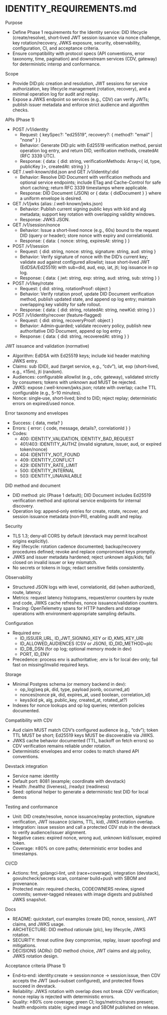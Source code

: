 # IDENTITY_REQUIREMENTS.md

Purpose
- Define Phase 1 requirements for the Identity service: DID lifecycle (create/resolve), short‑lived JWT session issuance via nonce challenge, key rotation/recovery, JWKS exposure, security, observability, configuration, CI, and acceptance criteria. 
- Ensure compatibility with protocol specs (API conventions, error taxonomy, time, pagination) and downstream services (CDV, gateway) for deterministic interop and conformance. 

Scope
- Provide DID:plc creation and resolution, JWT sessions for service authorization, key lifecycle management (rotation, recovery), and a minimal operation log for audit and replay. 
- Expose a JWKS endpoint so services (e.g., CDV) can verify JWTs; publish issuer metadata and enforce strict audience and algorithm checks. 

APIs (Phase 1)
- POST /v1/identity
  - Request: { keySpec?: "ed25519", recovery?: { method?: "email" | "none" } }
  - Behavior: Generate DID:plc with Ed25519 verification method, persist operation log entry, and return DID, verification methods, createdAt (RFC 3339 UTC).
  - Response: { data: { did: string, verificationMethods: Array<{ id, type, publicKey }>, createdAt: string } }
- GET /.well-known/did.json and GET /v1/identity/:did
  - Behavior: Resolve DID Document with verification methods and optional service endpoints; include ETag and Cache-Control for safe short caching; return RFC 3339 timestamps where applicable.
  - Response: DID Document (JSON) or { data: { didDocument } } where a uniform envelope is desired.
- GET /v1/jwks (alias: /.well-known/jwks.json)
  - Behavior: Publish current signing public keys with kid and alg metadata; support key rotation with overlapping validity windows.
  - Response: JWKS JSON.
- GET /v1/session/nonce
  - Behavior: Issue a short‑lived nonce (e.g., 60s) bound to the request DID (query or header); store nonce with expiry and correlationId.
  - Response: { data: { nonce: string, expiresAt: string } }
- POST /v1/session
  - Request: { did: string, nonce: string, signature: string, aud: string }
  - Behavior: Verify signature of nonce with the DID’s current key; validate aud against configured allowlist; issue short‑lived JWT (EdDSA/Ed25519) with sub=did, aud, exp, iat, jti; log issuance in op log.
  - Response: { data: { jwt: string, exp: string, aud: string, sub: string } }
- POST /v1/key/rotate
  - Request: { did: string, rotationProof: object }
  - Behavior: Verify rotation proof, update DID Document verification method, publish updated state, and append op log entry; maintain overlapping key validity for safe rollout.
  - Response: { data: { did: string, rotatedAt: string, newKid: string } }
- POST /v1/identity/recover (feature‑flagged)
  - Request: { did: string, recoveryProof: object }
  - Behavior: Admin‑guarded; validate recovery policy, publish new authoritative DID Document, append op log entry.
  - Response: { data: { did: string, recoveredAt: string } }

JWT issuance and validation (normative)
- Algorithm: EdDSA with Ed25519 keys; include kid header matching JWKS entry.
- Claims: sub (DID), aud (target service, e.g., “cdv”), iat, exp (short‑lived, e.g., ≤15m), jti (random).
- Audiences: configurable allowlist (e.g., cdv, gateway), validated strictly by consumers; tokens with unknown aud MUST be rejected.
- JWKS: expose /.well-known/jwks.json; rotate with overlap; cache TTL configurable (e.g., 5–10 minutes).
- Nonce: single‑use, short‑lived; bind to DID; reject replay; deterministic errors on expired/used nonce.

Error taxonomy and envelopes
- Success: { data, meta? }
- Errors: { error: { code, message, details?, correlationId } }
- Codes:
  - 400: IDENTITY_VALIDATION, IDENTITY_BAD_REQUEST
  - 401/403: IDENTITY_AUTHZ (invalid signature, issuer, aud, or expired token/nonce)
  - 404: IDENTITY_NOT_FOUND
  - 409: IDENTITY_CONFLICT
  - 429: IDENTITY_RATE_LIMIT
  - 500: IDENTITY_INTERNAL
  - 503: IDENTITY_UNAVAILABLE

DID method and document
- DID method: plc (Phase 1 default); DID Document includes Ed25519 verification method and optional service endpoints for internal discovery.
- Operation log: append‑only entries for create, rotate, recover, and session issuance metadata (non‑PII), enabling audit and replay.

Security
- TLS 1.3; deny‑all CORS by default (devstack may permit localhost origins explicitly).
- Key lifecycle: rotation cadence documented; backup/recovery procedures defined; revoke and replace compromised keys promptly.
- JWKS and issuer metadata hardened; reject unknown algs/kids; fail closed on invalid issuer or key mismatch.
- No secrets or tokens in logs; redact sensitive fields consistently.

Observability
- Structured JSON logs with level, correlationId, did (when authorized), route, latency.
- Metrics: request latency histograms, request/error counters by route and code, JWKS cache refreshes, nonce issuance/validation counters.
- Tracing: OpenTelemetry spans for HTTP handlers and storage operations with environment‑appropriate sampling defaults.

Configuration
- Required env:
  - ID_ISSUER_URL, ID_JWT_SIGNING_KEY or ID_KMS_KEY_URI
  - ID_ALLOWED_AUDIENCES (CSV or JSON), ID_DID_METHOD=plc
  - ID_DB_DSN (for op log; optional memory mode in dev)
  - PORT, ID_ENV
- Precedence: process env is authoritative; .env is for local dev only; fail fast on missing/invalid required keys.

Storage
- Minimal Postgres schema (or memory backend in dev):
  - op_log(seq pk, did, type, payload jsonb, occurred_at)
  - nonces(nonce pk, did, expires_at, used boolean, correlation_id)
  - keys(kid pk, alg, public_key, created_at, rotated_at?)
- Indexes for nonce lookups and op log queries; retention policies documented.

Compatibility with CDV
- Aud claim MUST match CDV’s configured audience (e.g., “cdv”); token TTL MUST be short; Ed25519 keys MUST be discoverable via JWKS.
- JWKS cache behavior documented (TTL, backoff on fetch errors) so CDV verification remains reliable under rotation.
- Deterministic envelopes and error codes to match shared API conventions.

Devstack integration
- Service name: identity
- Default port: 8081 (example; coordinate with devstack)
- Health: /healthz (liveness), /readyz (readiness)
- Seed: optional helper to generate a deterministic test DID for local demos

Testing and conformance
- Unit: DID create/resolve, nonce issuance/replay protection, signature verification, JWT issuance (claims, TTL, kid), JWKS rotation overlap.
- Integration: issue session and call a protected CDV stub in the devstack to verify audience/issuer alignment.
- Negative cases: expired nonce, wrong aud, unknown kid/issuer, expired token.
- Coverage: ≥80% on core paths; deterministic error bodies and timestamps.

CI/CD
- Actions: fmt, golangci‑lint, unit (race+coverage), integration (devstack), govulncheck/secrets scan, container build+push with SBOM and provenance.
- Protected main: required checks, CODEOWNERS review, signed commits; semver‑tagged releases with image digests and published JWKS snapshot.

Docs
- README: quickstart, curl examples (create DID, nonce, session), JWT claims, and JWKS usage.
- ARCHITECTURE: DID method rationale (plc), key lifecycle, JWKS rotation.
- SECURITY: threat outline (key compromise, replay, issuer spoofing) and mitigations.
- DECISIONS (ADRs): DID method choice, JWT claims and alg policy, JWKS rotation design.

Acceptance criteria (Phase 1)
- End‑to‑end: identity:create → session:nonce → session:issue, then CDV accepts the JWT (aud=subset configured), and protected flows succeed in devstack.
- Reliability: JWKS rotation with overlap does not break CDV verification; nonce replay is rejected with deterministic errors.
- Quality: ≥80% core coverage; green CI; logs/metrics/traces present; health endpoints stable; signed image and SBOM published on release.
